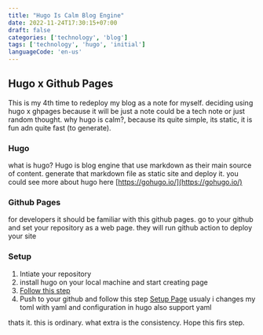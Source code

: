 ```yaml
---
title: "Hugo Is Calm Blog Engine"
date: 2022-11-24T17:30:15+07:00
draft: false
categories: ['technology', 'blog']
tags: ['technology', 'hugo', 'initial']
languageCode: 'en-us'
---
```


## Hugo x Github Pages

This is my 4th time to redeploy my blog as a note for myself. 
deciding using hugo x ghpages because it will be just a note could be a tech note or just random thought.
why hugo is calm?, because its quite simple, its static, it is fun adn quite fast (to generate).

### Hugo

what is hugo? Hugo is blog engine that use markdown as their main source of content. generate that markdown file as static site and deploy it.
you could see more about hugo here [https://gohugo.io/](https://gohugo.io/)

### Github Pages

for developers it should be familiar with this github pages. go to your github and set your repository as a web page.
they will run github action to deploy your site

### Setup

1. Intiate your repository
2. install hugo on your local machine and start creating page 
3. [Follow this step](https://gohugo.io/getting-started/quick-start/)
4. Push to your github and follow this step [Setup Page](https://docs.github.com/en/pages/getting-started-with-github-pages/configuring-a-publishing-source-for-your-github-pages-site)
usualy i changes my toml with yaml and configuration in hugo also support yaml

thats it. 
this is ordinary. 
what extra is the consistency.
Hope this firs step.